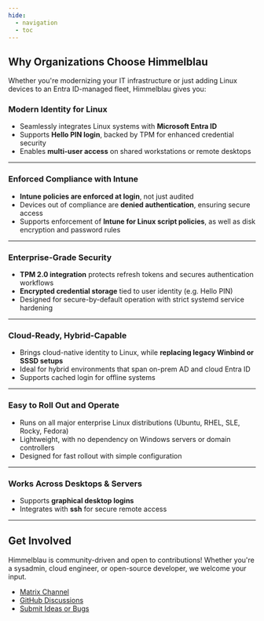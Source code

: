 ```yaml
---
hide:
  - navigation
  - toc
---
```


## Why Organizations Choose Himmelblau

Whether you're modernizing your IT infrastructure or just adding Linux devices to an Entra ID-managed fleet, Himmelblau gives you:

### Modern Identity for Linux

* Seamlessly integrates Linux systems with **Microsoft Entra ID**
* Supports **Hello PIN login**, backed by TPM for enhanced credential security
* Enables **multi-user access** on shared workstations or remote desktops

---

### Enforced Compliance with Intune

* **Intune policies are enforced at login**, not just audited
* Devices out of compliance are **denied authentication**, ensuring secure access
* Supports enforcement of **Intune for Linux script policies**, as well as disk encryption and password rules

---

### Enterprise-Grade Security

* **TPM 2.0 integration** protects refresh tokens and secures authentication workflows
* **Encrypted credential storage** tied to user identity (e.g. Hello PIN)
* Designed for secure-by-default operation with strict systemd service hardening

---

### Cloud-Ready, Hybrid-Capable

* Brings cloud-native identity to Linux, while **replacing legacy Winbind or SSSD setups**
* Ideal for hybrid environments that span on-prem AD and cloud Entra ID
* Supports cached login for offline systems

---

### Easy to Roll Out and Operate

* Runs on all major enterprise Linux distributions (Ubuntu, RHEL, SLE, Rocky, Fedora)
* Lightweight, with no dependency on Windows servers or domain controllers
* Designed for fast rollout with simple configuration

---

### Works Across Desktops & Servers

* Supports **graphical desktop logins**
* Integrates with **ssh** for secure remote access

---

## Get Involved

Himmelblau is community-driven and open to contributions! Whether you're a sysadmin, cloud engineer, or open-source developer, we welcome your input.

- [Matrix Channel](https://matrix.to/#/#himmelblau:matrix.org)
- [GitHub Discussions](https://github.com/himmelblau-idm/himmelblau/discussions)
- [Submit Ideas or Bugs](https://github.com/himmelblau-idm/himmelblau/issues)
